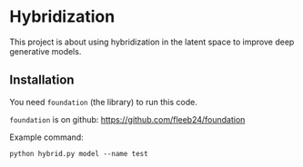 # Hybridization

This project is about using hybridization in the latent space to improve deep generative models.

## Installation

You need `foundation` (the library) to run this code.

`foundation` is on github: https://github.com/fleeb24/foundation

Example command:

`python hybrid.py model --name test`
